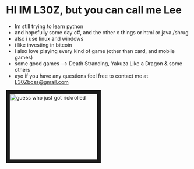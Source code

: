 # HI IM L30Z, but you can call me Lee
- Im still trying to learn python 
- and hopefully some day c#, and the other c things or html or java /shrug
- also i use linux and windows
- i like investing in bitcoin 
- i also love playing every kind of game (other than card, and mobile games)
- some good games --> Death Stranding, Yakuza Like a Dragon & some others
- ayo if you have any questions feel free to contact me at L30Zboss@gmail.com

<a href="https://www.youtube.com/watch?v=dQw4w9WgXcQ&ab_channel=RickAstleyVEVO
" target="_blank"><img src="http://stronginsideout.com/wp-content/uploads/2014/12/Click-here-for-more-info-button.png" 
alt="guess who just got rickrolled" width="240" height="180" border="10" /></a>
